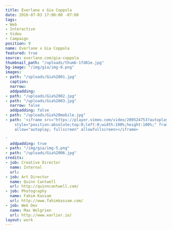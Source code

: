 ```yaml
---
title: Everlane x Gia Coppola
date: 2016-07-03 17:00:00 -07:00
tags:
- Web
- Interactive
- Video
- Campaign
position: 9
name: Everlane x Gia Coppola
featured: true
source: everlane.com/gia-coppola
thumbnail_path: "/uploads/thumb-1fd81e.jpg"
bg-image: "/img/gia/img-0.png"
images:
- path: "/uploads/Gia%2001.jpg"
  caption: 
  narrow: 
  addpadding: 
- path: "/uploads/Gia%2002.jpg"
- path: "/uploads/Gia%2003.jpg"
  narrow: false
  addpadding: false
- path: "/uploads/Gia%20mobile.jpg"
- path: '<iframe src="https://player.vimeo.com/video/209524753?autoplay=1&loop=1&title=0&byline=0&portrait=0"
    style="position:absolute;top:0;left:0;width:100%;height:100%;" frameborder="0"
    allow="autoplay; fullscreen" allowfullscreen></iframe>

'
  addpadding: true
- path: "/img/gia/img-5.png"
- path: "/uploads/Gia%2006.jpg"
credits:
- job: Creative Director
  name: Internal
  url: 
- job: Art Director
  name: Quinn Cantwell
  url: http://quinncantwell.com/
- job: Photography
  name: Fahim Kassam
  url: http://www.fahimkassam.com/
- job: Web Dev
  name: Max Wolgrien
  url: http://www.earlier.io/
layout: work
---
```


